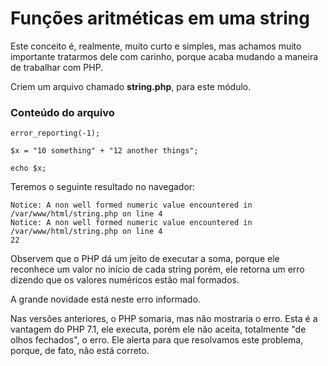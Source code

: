# Funções aritméticas em uma string

Este conceito é, realmente, muito curto e simples, mas achamos muito importante tratarmos dele com carinho, porque acaba mudando a maneira de trabalhar com PHP.

Criem um arquivo chamado **string.php**, para este módulo.

### Conteúdo do arquivo

```
error_reporting(-1);

$x = "10 something" + "12 another things";

echo $x;
```

Teremos o seguinte resultado no navegador:

```
Notice: A non well formed numeric value encountered in /var/www/html/string.php on line 4
Notice: A non well formed numeric value encountered in /var/www/html/string.php on line 4
22
```

Observem que o PHP dá um jeito de executar a soma, porque ele reconhece um valor no início de cada string porém, ele retorna um erro dizendo que os valores numéricos estão mal formados.

A grande novidade está neste erro informado.

Nas versões anteriores, o PHP somaria, mas não mostraria o erro. Esta é a vantagem do PHP 7.1, ele executa, porém ele não aceita, totalmente "de olhos fechados", o erro. Ele alerta para que resolvamos este problema, porque, de fato, não está  correto.